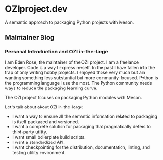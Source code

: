 # OZIproject.dev

A semantic approach to packaging Python projects with Meson.

## Maintainer Blog

### Personal Introduction and OZI in-the-large

I am Eden Rose, the maintainer of the OZI project.
I am a freelance developer. Code is a way I express myself.
In the past I have fallen into the trap of only writing hobby projects.
I enjoyed those very much but am wanting something less substantial but more community-focused.
Python is the programming language I use the most.
The Python community needs ways to reduce the packaging learning curve.

The OZI project focuses on packaging Python modules with Meson.

Let's talk about about OZI in-the-large:

* I want a way to ensure all the semantic information related to packaging is itself packaged and versioned.
* I want a complete solution for packaging that pragmatically defers to third-party utility.
* I want small boilerplate build scripts.
* I want a standardized API.
* I want checkpointing for the distribution, documentation, linting, and testing utility environment.
